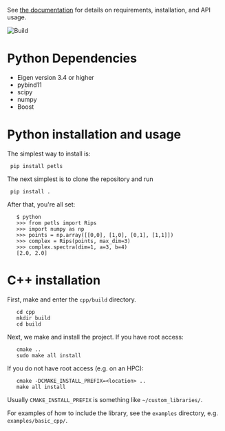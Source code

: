 See [the documentation](https://benjones-math.com/software/petls/documentation) for details on requirements, installation, and API usage.

![Build](https://github.com/bdjones13/petls/actions/workflows/build_wheels.yml/badge.svg?branch=github-action-config)

# Python Dependencies

* Eigen version 3.4 or higher
* pybind11
* scipy
* numpy
* Boost

# Python installation and usage
The simplest way to install is:

``` pip install petls```

The next simplest is to clone the repository and run

``` pip install .```


After that, you're all set:
```
   $ python
   >>> from petls import Rips
   >>> import numpy as np
   >>> points = np.array([[0,0], [1,0], [0,1], [1,1]])
   >>> complex = Rips(points, max_dim=3)
   >>> complex.spectra(dim=1, a=3, b=4)
   [2.0, 2.0]

```

# C++ installation
First, make and enter the ```cpp/build``` directory.

```
   cd cpp
   mkdir build
   cd build
```

Next, we make and install the project. If you have root access:
```
   cmake ..
   sudo make all install
```

If you do not have root access (e.g. on an HPC):
```
   cmake -DCMAKE_INSTALL_PREFIX=<location> ..
   make all install
```

Usually ```CMAKE_INSTALL_PREFIX``` is something like ```~/custom_libraries/```. 

For examples of how to include the library, see the ```examples``` directory, e.g. ```examples/basic_cpp/```.
